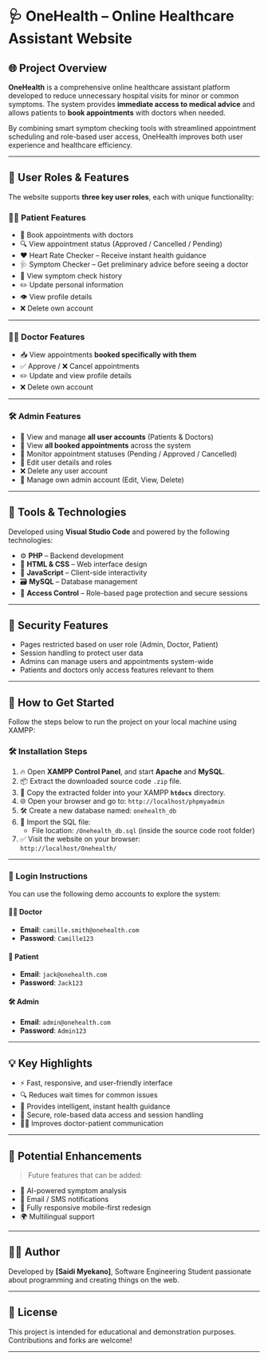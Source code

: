 # 🩺 OneHealth – Online Healthcare Assistant Website

## 🌐 Project Overview

**OneHealth** is a comprehensive online healthcare assistant platform developed to reduce unnecessary hospital visits for minor or common symptoms. The system provides **immediate access to medical advice** and allows patients to **book appointments** with doctors when needed.

By combining smart symptom checking tools with streamlined appointment scheduling and role-based user access, OneHealth improves both user experience and healthcare efficiency.

---

## 👤 User Roles & Features

The website supports **three key user roles**, each with unique functionality:

### 🧑‍⚕️ Patient Features

- 📅 Book appointments with doctors  
- 🔍 View appointment status (Approved / Cancelled / Pending)  
- ❤️ Heart Rate Checker – Receive instant health guidance  
- 🩺 Symptom Checker – Get preliminary advice before seeing a doctor  
- 🧾 View symptom check history  
- ✏️ Update personal information  
- 👁️ View profile details  
- ❌ Delete own account  

---

### 👨‍⚕️ Doctor Features

- 📥 View appointments **booked specifically with them**  
- ✅ Approve / ❌ Cancel appointments  
- ✏️ Update and view profile details  
- ❌ Delete own account  

---

### 🛠️ Admin Features

- 👥 View and manage **all user accounts** (Patients & Doctors)  
- 📅 View **all booked appointments** across the system  
- 🔄 Monitor appointment statuses (Pending / Approved / Cancelled)  
- 📝 Edit user details and roles  
- ❌ Delete any user account  
- 🔐 Manage own admin account (Edit, View, Delete)  

---

## 🧰 Tools & Technologies

Developed using **Visual Studio Code** and powered by the following technologies:

- ⚙️ **PHP** – Backend development  
- 🎨 **HTML & CSS** – Web interface design  
- 🧠 **JavaScript** – Client-side interactivity  
- 🗃️ **MySQL** – Database management  
- 🔐 **Access Control** – Role-based page protection and secure sessions  

---

## 🔐 Security Features

- Pages restricted based on user role (Admin, Doctor, Patient)  
- Session handling to protect user data  
- Admins can manage users and appointments system-wide  
- Patients and doctors only access features relevant to them  

---

## 🚀 How to Get Started

Follow the steps below to run the project on your local machine using XAMPP:

### 🛠️ Installation Steps

1. 🔥 Open **XAMPP Control Panel**, and start **Apache** and **MySQL**.
2. 📦 Extract the downloaded source code `.zip` file.
3. 📁 Copy the extracted folder into your XAMPP **`htdocs`** directory.
4. 🌐 Open your browser and go to: `http://localhost/phpmyadmin`
5. 🛠️ Create a new database named: `onehealth_db`
6. 📂 Import the SQL file:  
   - File location: `/Onehealth_db.sql` (inside the source code root folder)
7. ✅ Visit the website on your browser:  
   `http://localhost/Onehealth/`

---

### 🔑 Login Instructions

You can use the following demo accounts to explore the system:

#### 👨‍⚕️ Doctor
- **Email**: `camille.smith@onehealth.com`  
- **Password**: `Camille123`

#### 🧑 Patient
- **Email**: `jack@onehealth.com`  
- **Password**: `Jack123`

#### 🛠️ Admin
- **Email**: `admin@onehealth.com`  
- **Password**: `Admin123`

---

## 💡 Key Highlights

- ⚡ Fast, responsive, and user-friendly interface  
- 🔍 Reduces wait times for common issues  
- 🧠 Provides intelligent, instant health guidance  
- 🔐 Secure, role-based data access and session handling  
- 🧑‍⚕️ Improves doctor-patient communication  

---

## 🧭 Potential Enhancements

> Future features that can be added:

- 🤖 AI-powered symptom analysis  
- 📩 Email / SMS notifications  
- 📱 Fully responsive mobile-first redesign  
- 🌍 Multilingual support  

---

## 👨‍💻 Author

Developed by **[Saidi Myekano]**, Software Engineering Student passionate about programming and creating things on the web.  

---

## 📎 License

This project is intended for educational and demonstration purposes. Contributions and forks are welcome!

---

